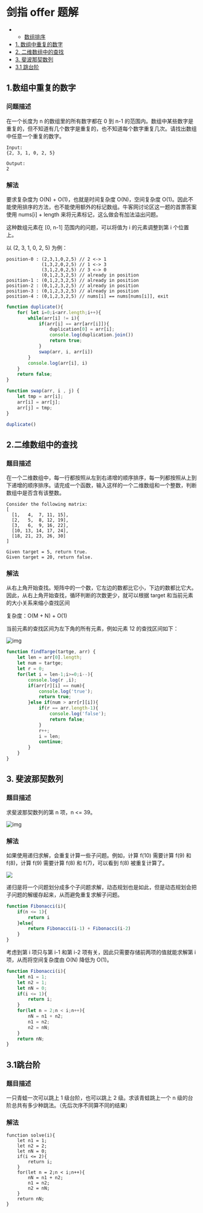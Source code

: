 # 剑指 offer 题解

- * [数组排序](./排序.md)
- [1. 数组中重复的数字](#1数组中重复的数字)
- [2. 二维数组中的查找](#2二维数组中的查找)
- [3. 斐波那契数列](#3斐波那契数列)
- [3.1 跳台阶](#31跳台阶)

## 1.数组中重复的数字

### 问题描述

在一个长度为 n 的数组里的所有数字都在 0 到 n-1 的范围内。数组中某些数字是重复的，但不知道有几个数字是重复的，也不知道每个数字重复几次。请找出数组中任意一个重复的数字。

```
Input:
{2, 3, 1, 0, 2, 5}

Output:
2
```

### 解法
要求复杂度为 O(N) + O(1)，也就是时间复杂度 O(N)，空间复杂度 O(1)。因此不能使用排序的方法，也不能使用额外的标记数组。牛客网讨论区这一题的首票答案使用 nums[i] + length 来将元素标记，这么做会有加法溢出问题。

这种数组元素在 [0, n-1] 范围内的问题，可以将值为 i 的元素调整到第 i 个位置上。

以 (2, 3, 1, 0, 2, 5) 为例：

```
position-0 : (2,3,1,0,2,5) // 2 <-> 1
             (1,3,2,0,2,5) // 1 <-> 3
             (3,1,2,0,2,5) // 3 <-> 0
             (0,1,2,3,2,5) // already in position
position-1 : (0,1,2,3,2,5) // already in position
position-2 : (0,1,2,3,2,5) // already in position
position-3 : (0,1,2,3,2,5) // already in position
position-4 : (0,1,2,3,2,5) // nums[i] == nums[nums[i]], exit
```

```javascript
function duplicate(){
    for( let i=0;i<arr.length;i++){
        while(arr[i] != i){
            if(arr[i] == arr[arr[i]]){
                duplication[0] = arr[i];
                console.log(duplication.join())
                return true;
            }
            swap(arr, i, arr[i])
        }
        console.log(arr[i], i)
    }
    return false;
}

function swap(arr, i , j) {
    let tmp = arr[i];
    arr[i] = arr[j];
    arr[j] = tmp;
}

duplicate()
```

## 2.二维数组中的查找

### 题目描述
在一个二维数组中，每一行都按照从左到右递增的顺序排序，每一列都按照从上到下递增的顺序排序。请完成一个函数，输入这样的一个二维数组和一个整数，判断数组中是否含有该整数。

```
Consider the following matrix:
[
  [1,   4,  7, 11, 15],
  [2,   5,  8, 12, 19],
  [3,   6,  9, 16, 22],
  [10, 13, 14, 17, 24],
  [18, 21, 23, 26, 30]
]

Given target = 5, return true.
Given target = 20, return false.
```

### 解法

从右上角开始查找。矩阵中的一个数，它左边的数都比它小，下边的数都比它大。因此，从右上角开始查找，循环判断的次数更少，就可以根据 target 和当前元素的大小关系来缩小查找区间

复杂度：O(M + N) + O(1)

当前元素的查找区间为左下角的所有元素，例如元素 12 的查找区间如下：

![img](https://raw.githubusercontent.com/CyC2018/CS-Notes/master/pics/f94389e9-55b1-4f49-9d37-00ed05900ae0.png)


```javascript
function findTarge(tartge, arr) {
    let len = arr[0].length;
    let num = tartge;
    let r = 0;
    for(let i = len-1;i>=0;i--){
        console.log(r ,i);
        if(arr[r][i] == num){
            console.log('true');
            return true;
        }else if(num > arr[r][i]){
            if(r == arr.length-1){
                console.log('false');
                return false;
            }
            r++;
            i = len;
            continue;
        }
    }
}
```

## 3. 斐波那契数列

### 题目描述

求斐波那契数列的第 n 项，n <= 39。

![img](https://camo.githubusercontent.com/fda05029442ab32752e2307e80ca574b988beb64/68747470733a2f2f6c617465782e636f6465636f67732e636f6d2f6769662e6c617465783f66286e293d5c6c6566745c7b5c626567696e7b61727261797d7b72636c7d3026267b6e3d307d5c5c3126267b6e3d317d5c5c66286e2d31292b66286e2d322926267b6e3e317d5c656e647b61727261797d5c72696768742e)

### 解法

如果使用递归求解，会重复计算一些子问题。例如，计算 f(10) 需要计算 f(9) 和 f(8)，计算 f(9) 需要计算 f(8) 和 f(7)，可以看到 f(8) 被重复计算了。

![](https://raw.githubusercontent.com/CyC2018/CS-Notes/master/pics/faecea49-9974-40db-9821-c8636137df61.jpg)

递归是将一个问题划分成多个子问题求解，动态规划也是如此，但是动态规划会把子问题的解缓存起来，从而避免重复求解子问题。

```javascript
function Fibonacci(i){
    if(n <= 1){
        return i
    }else{
        return Fibonacci(i-1) + Fibonacci(i-2)
    }
}
```
考虑到第 i 项只与第 i-1 和第 i-2 项有关，因此只需要存储前两项的值就能求解第 i 项，从而将空间复杂度由 O(N) 降低为 O(1)。
```javascript
function Fibonacci(i){
    let n1 = 1;
    let n2 = 1;
    let nN = 0;
    if(i <= 1){
        return i;
    }
    for(let n = 2;n < i;n++){
        nN = n1 + n2;
        n1 = n2;
        n2 = nN;
    }
    return nN;
}
```

## 3.1跳台阶

### 题目描述
一只青蛙一次可以跳上 1 级台阶，也可以跳上 2 级。求该青蛙跳上一个 n 级的台阶总共有多少种跳法。（先后次序不同算不同的结果）

### 解法

```
function solve(i){
    let n1 = 1;
    let n2 = 2;
    let nN = 0;
    if(i <= 2){
        return i;
    }
    for(let n = 2;n < i;n++){
        nN = n1 + n2;
        n1 = n2;
        n2 = nN;
    }
    return nN;
}
```




